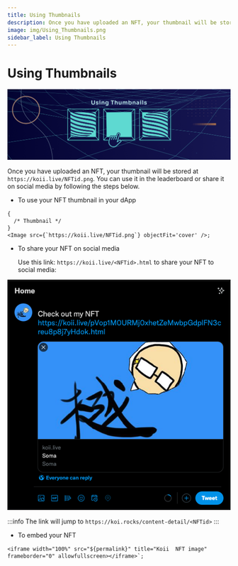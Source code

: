 ```yaml
---
title: Using Thumbnails
description: Once you have uploaded an NFT, your thumbnail will be stored at https://koii.live/NFTid.png.
image: img/Using_Thumbnails.png
sidebar_label: Using Thumbnails
---
```


# Using Thumbnails

![Banner](../img/Using_Thumbnails.png)

Once you have uploaded an NFT, your thumbnail will be stored at `https://koii.live/NFTid.png`. You can use it in the leaderboard or share it on social media by following the steps below.

- To use your NFT thumbnail in your dApp&#x20;

```tsx
{
  /* Thumbnail */
}
<Image src={`https://koii.live/NFTid.png`} objectFit='cover' />;
```

- To share your NFT on social media

  Use this link: `https://koii.live/<NFTid>.html` to share your NFT to social media:

![Share Card Preview](<../img/image%20(4).png>)

:::info
The link will jump to `https://koi.rocks/content-detail/<NFTid>`
:::

- To embed your NFT

```tsx
<iframe width="100%" src="${permalink}" title="Koii  NFT image" frameborder="0" allowfullscreen></iframe>`;
```
